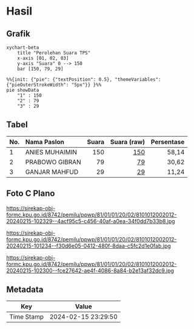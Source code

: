 # Hasil

## Grafik

```mermaid
xychart-beta
    title "Perolehan Suara TPS"
    x-axis [01, 02, 03]
    y-axis "Suara" 0 --> 150
    bar [150, 79, 29]
```

```mermaid
%%{init: {"pie": {"textPosition": 0.5}, "themeVariables": {"pieOuterStrokeWidth": "5px"}} }%%
pie showData
    "1" : 150
    "2" : 79
    "3" : 29
```

## Tabel

| No. | Nama Paslon    | Suara | Suara (raw) | Persentase |
|:--- |:-------------- | -----:| -----------:| ----------:|
| 1   | ANIES MUHAIMIN | 150   | [150][p-1]  | 58,14      |
| 2   | PRABOWO GIBRAN | 79    | [79][p-2]   | 30,62      |
| 3   | GANJAR MAHFUD  | 29    | [29][p-3]   | 11,24      |


[p-1]: https://github.com/gigit-pemilu/pemilu-2024-81-maluku/blob/main/pilpres/hitung-suara/sub/81-maluku/sub/01-maluku-tengah/sub/01-amahai/sub/2002-sepa/sub/012-tps/sub/paslon-1.txt
[p-2]: https://github.com/gigit-pemilu/pemilu-2024-81-maluku/blob/main/pilpres/hitung-suara/sub/81-maluku/sub/01-maluku-tengah/sub/01-amahai/sub/2002-sepa/sub/012-tps/sub/paslon-2.txt
[p-3]: https://github.com/gigit-pemilu/pemilu-2024-81-maluku/blob/main/pilpres/hitung-suara/sub/81-maluku/sub/01-maluku-tengah/sub/01-amahai/sub/2002-sepa/sub/012-tps/sub/paslon-3.txt

## Foto C Plano

https://sirekap-obj-formc.kpu.go.id/8742/pemilu/ppwp/81/01/01/20/02/8101012002012-20240215-102329--4acf95c5-c456-40af-a0ea-34f0dd7b33b8.jpg

https://sirekap-obj-formc.kpu.go.id/8742/pemilu/ppwp/81/01/01/20/02/8101012002012-20240215-101234--f30d6e05-0412-480f-8daa-c5fc2d1e0fab.jpg

https://sirekap-obj-formc.kpu.go.id/8742/pemilu/ppwp/81/01/01/20/02/8101012002012-20240215-102300--fce27642-ae4f-4086-8a84-b2e13af32dc9.jpg


## Metadata

| Key        | Value               |
| ---------- | ------------------- |
| Time Stamp | 2024-02-15 23:29:50 |



